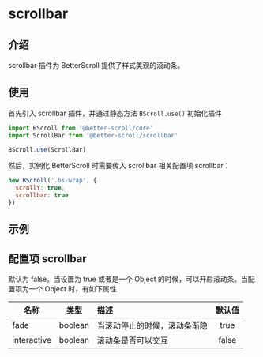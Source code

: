 # scrollbar

## 介绍

  scrollbar 插件为 BetterScroll 提供了样式美观的滚动条。

## 使用

首先引入 scrollbar 插件，并通过静态方法 `BScroll.use()` 初始化插件

```js
import BScroll from '@better-scroll/core'
import ScrollBar from '@better-scroll/scrollbar'

BScroll.use(ScrollBar)
```

然后，实例化 BetterScroll 时需要传入 scrollbar 相关配置项 scrollbar：

```js
new BScroll('.bs-wrap', {
  scrollY: true,
  scrollbar: true
})
```
## 示例

<demo qrcode-url="scrollbar/">
  <template slot="code-template">
    <<< @/examples/vue/components/scrollbar/default.vue?template
  </template>
  <template slot="code-script">
    <<< @/examples/vue/components/scrollbar/default.vue?script
  </template>
  <template slot="code-style">
    <<< @/examples/vue/components/scrollbar/default.vue?style
  </template>
  <scrollbar-default slot="demo"></scrollbar-default>
</demo>

## 配置项 scrollbar

默认为 false。当设置为 true 或者是一个 Object 的时候，可以开启滚动条。当配置项为一个 Object 时，有如下属性

|名称|类型|描述|默认值|
|----------|:-----:|:-----------|:--------:|
| fade | boolean | 当滚动停止的时候，滚动条渐隐 | true |
| interactive | boolean | 滚动条是否可以交互 | false |
